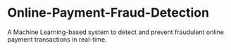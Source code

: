 # Online-Payment-Fraud-Detection
A Machine Learning-based system to detect and prevent fraudulent online payment transactions in real-time.
